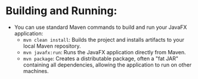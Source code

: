 Building and Running:
============
- You can use standard Maven commands to build and run your JavaFX application:
  - `mvn clean install`: Builds the project and installs artifacts to your local Maven repository.
  - `mvn javafx:run`: Runs the JavaFX application directly from Maven.
  - `mvn package`: Creates a distributable package, often a "fat JAR" containing all dependencies, allowing the application to run on other machines.